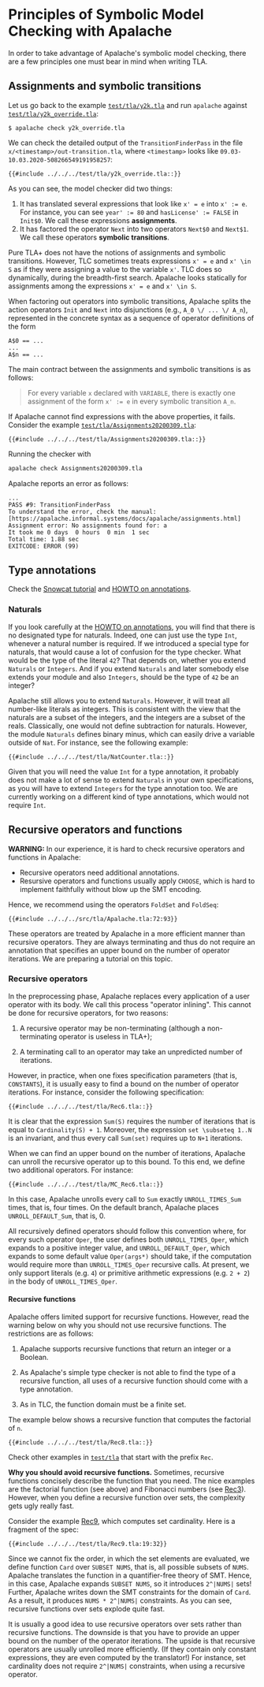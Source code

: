 # Principles of Symbolic Model Checking with Apalache

In order to take advantage of Apalache's symbolic model checking, there are a
few principles one must bear in mind when writing TLA.

<a name="assignments"></a>
<a name="symbolicTransitions"></a>
## Assignments and symbolic transitions

Let us go back to the example [`test/tla/y2k.tla`](https://github.com/informalsystems/apalache/blob/unstable/test/tla/y2k.tla) and
run `apalache` against [`test/tla/y2k_override.tla`](https://github.com/informalsystems/apalache/blob/unstable/test/tla/y2k_override.tla):

```console
$ apalache check y2k_override.tla
```

 We can check the detailed output of the `TransitionFinderPass` in the file
`x/<timestamp>/out-transition.tla`, where `<timestamp>` looks like
`09.03-10.03.2020-508266549191958257`:

```tla
{{#include ../../../test/tla/y2k_override.tla::}}
```

As you can see, the model checker did two things:

1. It has translated several expressions that look like `x' = e` into `x' := e`.
   For instance, you can see `year' := 80` and `hasLicense' := FALSE` in
   `Init$0`. We call these expressions **assignments**.
1. It has factored the operator `Next` into two operators `Next$0` and `Next$1`.
   We call these operators **symbolic transitions**.

Pure TLA+ does not have the notions of assignments and symbolic
transitions.  However, TLC sometimes treats expressions `x' = e` and `x' \in S`
as if they were assigning a value to the variable `x'`. TLC does so
dynamically, during the breadth-first search. Apalache looks statically for assignments
among the expressions `x' = e` and `x' \in S`.

When factoring out operators into symbolic transitions, Apalache splits the
action operators `Init` and `Next` into disjunctions (e.g., `A_0 \/ ... \/ A_n`),
represented in the concrete syntax as a sequence of operator definitions of the
form

``` tla
A$0 == ...
...
A$n == ...
```

The main contract between the assignments and symbolic transitions is as
follows:

> For every variable `x` declared with `VARIABLE`, there is exactly one
> assignment of the form `x' := e` in every symbolic transition `A_n`.

If Apalache cannot find expressions with the above properties, it fails.
Consider the example
[`test/tla/Assignments20200309.tla`](https://github.com/informalsystems/apalache/blob/unstable/test/tla/Assignments20200309.tla):

```tla
{{#include ../../../test/tla/Assignments20200309.tla::}}
```

Running the checker with

```bash
apalache check Assignments20200309.tla
```

Apalache reports an error as follows:

```console
...
PASS #9: TransitionFinderPass
To understand the error, check the manual:
[https://apalache.informal.systems/docs/apalache/assignments.html]
Assignment error: No assignments found for: a
It took me 0 days  0 hours  0 min  1 sec
Total time: 1.88 sec
EXITCODE: ERROR (99)
```


<a name="types"></a>
## Type annotations

Check the [Snowcat tutorial](../tutorials/snowcat-tutorial.md) and [HOWTO on
annotations](../HOWTOs/howto-write-type-annotations.md).

### Naturals

If you look carefully at the [HOWTO on
annotations](../HOWTOs/howto-write-type-annotations.md), you will find that
there is no designated type for naturals. Indeed, one can just use the type
`Int`, whenever a natural number is required. If we introduced a special type
for naturals, that would cause a lot of confusion for the type checker. What
would be the type of the literal `42`? That depends on, whether you extend
`Naturals` or `Integers`. And if you extend `Naturals` and later somebody else
extends your module and also `Integers`, should be the type of `42` be an
integer?

Apalache still allows you to extend `Naturals`. However, it will treat all
number-like literals as integers. This is consistent with the view that the naturals are
a subset of the integers, and the integers are a subset of the reals.  Classically, one
would not define subtraction for naturals. However, the module `Naturals`
defines binary minus, which can easily drive a variable outside of `Nat`. For
instance, see the following example:

```tla
{{#include ../../../test/tla/NatCounter.tla::}}
```

Given that you will need the value `Int` for a type annotation, it probably
does not make a lot of sense to extend `Naturals` in your own specifications,
as you will have to extend `Integers` for the type annotation too.  We are
currently working on a different kind of type annotations, which would not
require `Int`.


<a name="recursion"></a>
## Recursive operators and functions

**WARNING:** In our experience, it is hard to check recursive operators and
functions in Apalache:

  - Recursive operators need additional annotations.
  - Resursive operators and functions usually apply `CHOOSE`, which
    is hard to implement faithfully without blow up the SMT encoding.

Hence, we recommend using the operators `FoldSet` and `FoldSeq`:

```tla
{{#include ../../../src/tla/Apalache.tla:72:93}}
```

These operators are treated by Apalache in a more efficient manner than
recursive operators. They are always terminating and thus do not require an
annotation that specifies an upper bound on the number of operator iterations.
We are preparing a tutorial on this topic.

<a name="rec-op"></a>
### Recursive operators

In the preprocessing phase, Apalache replaces every application of a user
operator with its body. We call this process "operator inlining".
This cannot be done for recursive operators, for two reasons:

 1. A recursive operator may be non-terminating (although a non-terminating
    operator is useless in TLA+);

 1. A terminating call to an operator may take an unpredicted number of iterations.

However, in practice, when one fixes specification parameters (that is,
`CONSTANTS`), it is usually easy to find a bound on the number of operator
iterations. For instance, consider the following specification:

```tla
{{#include ../../../test/tla/Rec6.tla::}}
```

It is clear that the expression `Sum(S)` requires the number of iterations that
is equal to `Cardinality(S) + 1`. Moreover, the expression `set \subseteq
1..N` is an invariant, and thus every call `Sum(set)` requires up to `N+1`
iterations.

When we can find an upper bound on the number of iterations, Apalache can
unroll the recursive operator up to this bound. To this end, we define two
additional operators. For instance:

```tla
{{#include ../../../test/tla/MC_Rec6.tla::}}
```

In this case, Apalache unrolls every call to `Sum` exactly `UNROLL_TIMES_Sum`
times, that is, four times. On the default branch, Apalache places
`UNROLL_DEFAULT_Sum`, that is, 0.

All recursively defined operators should follow this convention where, for every such operator `Oper`, the user defines both `UNROLL_TIMES_Oper`, which expands to a positive integer value, and `UNROLL_DEFAULT_Oper`, which expands to some default value `Oper(args*)` should take, if the computation would require more than `UNROLL_TIMES_Oper` recursive calls.
At present, we only support literals (e.g. `4`) or primitive arithmetic expressions (e.g. `2 + 2`) in the body of `UNROLL_TIMES_Oper`.

<a name="rec-fun"></a>

#### Recursive functions

Apalache offers limited support for recursive functions. However, read the
warning below on why you should not use recursive functions. The restrictions
are as follows:

 1. Apalache supports recursive functions that return an integer or a Boolean.

 1. As Apalache's simple type checker is not able to find the type of a
recursive function, all uses of a recursive function should come with a type
annotation.

 1. As in TLC, the function domain must be a finite set.

The example below shows a recursive function that computes the factorial of `n`.


```tla
{{#include ../../../test/tla/Rec8.tla::}}
```

Check other examples in
[`test/tla`](https://github.com/informalsystems/apalache/tree/unstable/test/tla) that
start with the prefix `Rec`.

**Why you should avoid recursive functions.** Sometimes, recursive functions
concisely describe the function that you need. The nice examples are the
factorial function (see above) and Fibonacci numbers (see
[Rec3](https://github.com/informalsystems/apalache/blob/unstable/test/tla/Rec3.tla)).
However, when you define a recursive function over sets, the complexity gets
ugly really fast.

Consider the example
[Rec9](https://github.com/informalsystems/apalache/blob/unstable/test/tla/Rec9.tla),
which computes set cardinality. Here is a fragment of the spec:

```tla
{{#include ../../../test/tla/Rec9.tla:19:32}}
```

Since we cannot fix the order, in which the set elements are evaluated, we
define function `Card` over `SUBSET NUMS`, that is, all possible subsets of
`NUMS`. Apalache translates the function in a quantifier-free theory of SMT.
Hence, in this case, Apalache expands `SUBSET NUMS`, so it introduces
`2^|NUMS|` sets! Further, Apalache writes down the SMT constraints for the
domain of `Card`. As a result, it produces `NUMS * 2^|NUMS|` constraints.
As you can see, recursive functions over sets explode quite fast.

It is usually a good idea to use recursive operators over sets rather than
recursive functions. The downside is that you have to provide an upper bound on
the number of the operator iterations. The upside is that recursive operators
are usually unrolled more efficiently. (If they contain only constant
expressions, they are even computed by the translator!) For instance, set
cardinality does not require `2^|NUMS|` constraints, when using a recursive
operator.
